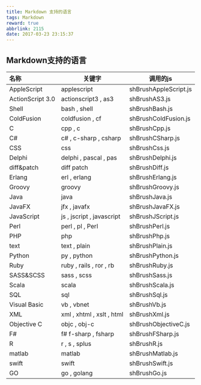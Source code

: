 ```yaml
---
title: Markdown 支持的语言
tags: Markdown
reward: true
abbrlink: 2115
date: 2017-03-23 23:15:37
---
```


## Markdown支持的语言



| 名称               | 关键字                       | 调用的js                 |
| :--------------- | ------------------------- | --------------------- |
| AppleScript      | applescript               | shBrushAppleScript.js |
| ActionScript 3.0 | actionscript3 , as3       | shBrushAS3.js         |
| Shell            | bash , shell              | shBrushBash.js        |
| ColdFusion       | coldfusion , cf           | shBrushColdFusion.js  |
| C                | cpp , c                   | shBrushCpp.js         |
| C#               | c# , c-sharp , csharp     | shBrushCSharp.js      |
| CSS              | css                       | shBrushCss.js         |
| Delphi           | delphi , pascal , pas     | shBrushDelphi.js      |
| diff&patch       | diff patch                | shBrushDiff.js        |
| Erlang           | erl , erlang              | shBrushErlang.js      |
| Groovy           | groovy                    | shBrushGroovy.js      |
| Java             | java                      | shBrushJava.js        |
| JavaFX           | jfx , javafx              | shBrushJavaFX.js      |
| JavaScript       | js , jscript , javascript | shBrushJScript.js     |
| Perl             | perl , pl , Perl          | shBrushPerl.js        |
| PHP              | php                       | shBrushPhp.js         |
| text             | text , plain              | shBrushPlain.js       |
| Python           | py , python               | shBrushPython.js      |
| Ruby             | ruby , rails , ror , rb   | shBrushRuby.js        |
| SASS&SCSS        | sass , scss               | shBrushSass.js        |
| Scala            | scala                     | shBrushScala.js       |
| SQL              | sql                       | shBrushSql.js         |
| Visual Basic     | vb , vbnet                | shBrushVb.js          |
| XML              | xml , xhtml , xslt , html | shBrushXml.js         |
| Objective C      | objc , obj-c              | shBrushObjectiveC.js  |
| F#               | f# f-sharp , fsharp       | shBrushFSharp.js      |
| R                | r , s , splus             | shBrushR.js           |
| matlab           | matlab                    | shBrushMatlab.js      |
| swift            | swift                     | shBrushSwift.js       |
| GO               | go , golang               | shBrushGo.js          |